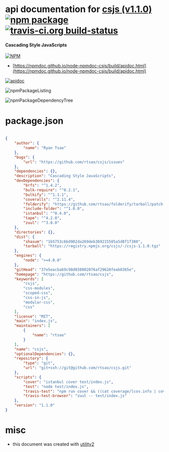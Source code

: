 # api documentation for  [csjs (v1.1.0)](https://github.com/rtsao/csjs)  [![npm package](https://img.shields.io/npm/v/npmdoc-csjs.svg?style=flat-square)](https://www.npmjs.org/package/npmdoc-csjs) [![travis-ci.org build-status](https://api.travis-ci.org/npmdoc/node-npmdoc-csjs.svg)](https://travis-ci.org/npmdoc/node-npmdoc-csjs)
#### Cascading Style JavaScripts

[![NPM](https://nodei.co/npm/csjs.png?downloads=true&downloadRank=true&stars=true)](https://www.npmjs.com/package/csjs)

- [https://npmdoc.github.io/node-npmdoc-csjs/build/apidoc.html](https://npmdoc.github.io/node-npmdoc-csjs/build/apidoc.html)

[![apidoc](https://npmdoc.github.io/node-npmdoc-csjs/build/screenCapture.buildCi.browser.%252Ftmp%252Fbuild%252Fapidoc.html.png)](https://npmdoc.github.io/node-npmdoc-csjs/build/apidoc.html)

![npmPackageListing](https://npmdoc.github.io/node-npmdoc-csjs/build/screenCapture.npmPackageListing.svg)

![npmPackageDependencyTree](https://npmdoc.github.io/node-npmdoc-csjs/build/screenCapture.npmPackageDependencyTree.svg)



# package.json

```json

{
    "author": {
        "name": "Ryan Tsao"
    },
    "bugs": {
        "url": "https://github.com/rtsao/csjs/issues"
    },
    "dependencies": {},
    "description": "Cascading Style JavaScripts",
    "devDependencies": {
        "brfs": "^1.4.2",
        "bulk-require": "^0.2.1",
        "bulkify": "^1.1.1",
        "coveralls": "^2.11.4",
        "folderify": "https://github.com/rtsao/folderify/tarball/patch-1",
        "include-folder": "^1.0.0",
        "istanbul": "^0.4.0",
        "tape": "^4.2.0",
        "zuul": "^3.8.0"
    },
    "directories": {},
    "dist": {
        "shasum": "1b5753c6bd902da269deb369215585a5d8f1f380",
        "tarball": "https://registry.npmjs.org/csjs/-/csjs-1.1.0.tgz"
    },
    "engines": {
        "node": ">=4.0.0"
    },
    "gitHead": "37e5eacbab9c98d038002076af29628feab8365e",
    "homepage": "https://github.com/rtsao/csjs",
    "keywords": [
        "csjs",
        "css-modules",
        "scoped-css",
        "css-in-js",
        "modular-css",
        "css"
    ],
    "license": "MIT",
    "main": "index.js",
    "maintainers": [
        {
            "name": "rtsao"
        }
    ],
    "name": "csjs",
    "optionalDependencies": {},
    "repository": {
        "type": "git",
        "url": "git+ssh://git@github.com/rtsao/csjs.git"
    },
    "scripts": {
        "cover": "istanbul cover test/index.js",
        "test": "node test/index.js",
        "travis-test": "npm run cover && ((cat coverage/lcov.info | coveralls) || exit 0)",
        "travis-test-browser": "zuul -- test/index.js"
    },
    "version": "1.1.0"
}
```



# misc
- this document was created with [utility2](https://github.com/kaizhu256/node-utility2)
